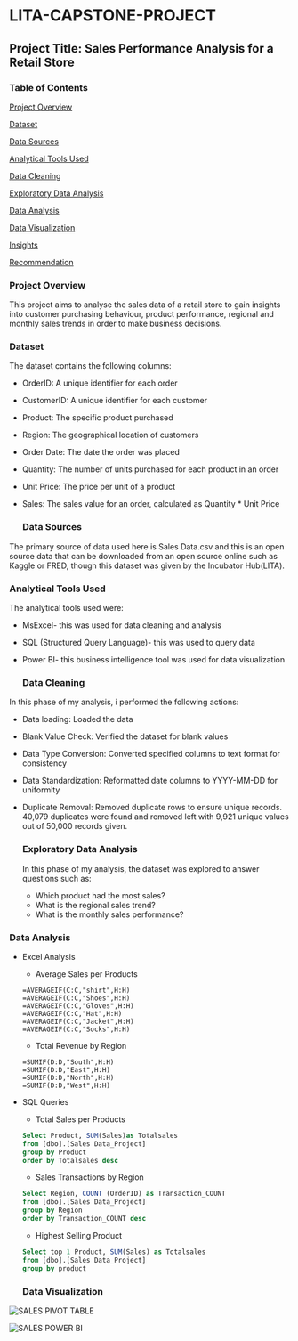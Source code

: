 # LITA-CAPSTONE-PROJECT

## Project Title: Sales Performance Analysis for a Retail Store

### Table of Contents
[Project Overview](#project-overview)

[Dataset](#dataset)

[Data Sources](#data-sources)

[Analytical Tools Used](#analytical-tools-used)

[Data Cleaning](#data-cleaning)

[Exploratory Data Analysis](#exploratory-data-analysis)

[Data Analysis](#data-analysis)

[Data Visualization](#data-visualization)

[Insights](#insights)

[Recommendation](#recommendation)

### Project Overview
This project aims to analyse the sales data of a retail store to gain insights into customer purchasing behaviour, product performance, regional and monthly sales trends in order to make business decisions.

### Dataset
The dataset contains the following columns:
- OrderID: A unique identifier for each order
- CustomerID: A unique identifier for each customer
- Product: The specific product purchased
- Region: The geographical location of customers
- Order Date: The date the order was placed
- Quantity: The number of units purchased for each product in an order
- Unit Price: The price per unit of a product
- Sales: The sales value for an order, calculated as Quantity * Unit Price

  ### Data Sources
The primary source of data used here is Sales Data.csv and this is an open source data that can be downloaded from an open source online such as Kaggle or FRED, though this dataset was given by the Incubator Hub(LITA).

### Analytical Tools Used
The analytical tools used were:
- MsExcel- this was used for data cleaning and analysis
- SQL (Structured Query Language)- this was used to query data
- Power BI- this business intelligence tool was used for data visualization

  ### Data Cleaning
In this phase of my analysis, i performed the following actions:
- Data loading: Loaded the data
- Blank Value Check: Verified the dataset for blank values
- Data Type Conversion: Converted specified columns to text format for consistency
- Data Standardization: Reformatted date columns to YYYY-MM-DD for uniformity
- Duplicate Removal: Removed duplicate rows to ensure unique records. 40,079 duplicates were found and removed left with 9,921 unique values out of 50,000 records given.

  ### Exploratory Data Analysis
  In this phase of my analysis, the dataset was explored to answer questions such as:
  - Which product had the most sales?
  - What is the regional sales trend?
  - What is the monthly sales performance?
    
### Data Analysis
- Excel Analysis
   - Average Sales per Products
  ```Excel
  =AVERAGEIF(C:C,"shirt",H:H)
  =AVERAGEIF(C:C,"Shoes",H:H)
  =AVERAGEIF(C:C,"Gloves",H:H)
  =AVERAGEIF(C:C,"Hat",H:H)
  =AVERAGEIF(C:C,"Jacket",H:H)
  =AVERAGEIF(C:C,"Socks",H:H)
  ```
   - Total Revenue by Region
  ```Excel
  =SUMIF(D:D,"South",H:H)
  =SUMIF(D:D,"East",H:H)
  =SUMIF(D:D,"North",H:H)
  =SUMIF(D:D,"West",H:H)
  ```
- SQL Queries
  - Total Sales per Products
  ```SQL
  Select Product, SUM(Sales)as Totalsales
  from [dbo].[Sales Data_Project]
  group by Product
  order by Totalsales desc
  ```
  - Sales Transactions by Region
  ```SQL
  Select Region, COUNT (OrderID) as Transaction_COUNT
  from [dbo].[Sales Data_Project]
  group by Region
  order by Transaction_COUNT desc
  ```
  - Highest Selling Product
  ```SQL
  Select top 1 Product, SUM(Sales) as Totalsales
  from [dbo].[Sales Data_Project]
  group by product
  ```
  
  ### Data Visualization
 ![SALES PIVOT TABLE](https://github.com/user-attachments/assets/030a76c6-2f3c-44e8-91e4-b3213257dd90)


 ![SALES POWER BI](https://github.com/user-attachments/assets/fca76fd6-a29e-457c-83b3-0e37d8c64fac)


